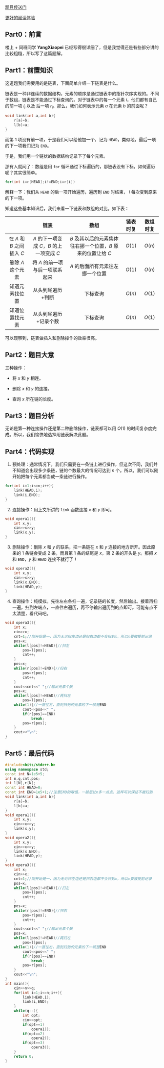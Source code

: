 [题目传送门](https://www.luogu.com.cn/problem/AT_abc225_d)

[更好的阅读体验](https://www.luogu.com.cn/blog/785639/solution-at-abc225-d)

## Part0：前言

楼上 + 同班同学 **YangXiaopei** 已经写得很详细了，但是我觉得还是有些部分讲的比较粗糙，所以写了这篇题解。

## Part1：前置知识

这道题我们需要用的是链表，下面简单介绍一下链表是什么。

链表是一种非连续的数据结构，元素的顺序是通过链表中的指针次序实现的。不同于数组，链表是不能通过下标查询的。对于链表中的每一个元素 $i$，他们都有自己的前一项 $l_i$ 以及 后一项 $r_i$。那么，我们如何表示元素 $a$ 在元素 $b$ 的前面呢？

```cpp
void link(int a,int b){
	r[a]=b;
	l[b]=a;
}
```

而第 $1$ 项没有前一项，于是我们可以给他加一个，记为 `HEAD`，类似地，最后一项的下一项我们记为 `END`。

于是，我们用一个链状的数据结构记录下了每个元素。

那有人就问了：数组是用 `for` 循环通过下标遍历的，那链表没有下标，如何遍历呢？其实很简单。

```cpp
for(int i=r[HEAD];i!=END;i=r[i])
```

解释一下：我们从 `HEAD` 的后一项开始遍历，遍历到 `END` 时结束， $i$ 每次变到原来的下一项。

知道这些基本知识后，我们来看一下链表和数组的对比。如下表：

|  | 链表 | 数组 | 链表时复 | 数组时复 |
| :-----------: | :-----------: | :-----------: | :-----------: | :-----------: |
| 在 $A$ 和 $B$ 之间插入 $C$  | $A$ 的下一项变成 $C$，$B$ 的上一项变成 $C$ | $B$ 及其以后的元素集体往右挪一个位置，$B$ 原来的位置让给 $C$ | $O(1)$ | $O(n)$ |
| 删除 $A$ 这个元素 | 将 $A$ 的前一项与后一项联系起来 | $A$ 的后面所有元素往左挪一个位置 | $O(1)$ | $O(n)$ |
| 知道元素找位置 | 从头到尾遍历+判断 | 下标查询 | $O(n)$ | $O(1)$ |
| 知道位置找元素 | 从头到尾遍历+记录个数 | 下标查询 | $O(n)$ | $O(1)$ |

可以观察到，链表做插入和删除操作的效率很高。

## Part2：题目大意

三种操作：

- 将 $x$ 和 $y$ 相连。

- 删除 $x$ 和 $y$ 的连接。

- 查询 $x$ 所在链的长度。

## Part3：题目分析

无论是第一种连接操作还是第二种删除操作，链表都可以用 $O(1)$ 的时间复杂度完成。所以，我们愉快地选择用链表解决此题。

## Part4：代码实现

1. 预处理：通常情况下，我们只需要在一条链上进行操作，但这次不同，我们并不知道会出现多少条链，链的个数最大的情况可达到 $n$ 个。所以，我们可以刚开始把每个元素都当成一条链进行操作。

```cpp
for(int i=1;i<=n;i++){
	link(HEAD,i);
	link(i,END);
}
```

2. 连接操作：用上文所讲的 `link` 函数连接 $x$ 和 $y$ 即可。

```cpp
void opera1(){
	int x,y;
	cin>>x>>y;
	link(x,y);
}
```

3. 删除操作：删除 $x$ 和 $y$ 的联系，把一条链在 $x$ 和 $y$ 连接的地方断开。因此原来的 $1$ 条链会变成 $2$ 条，而且第 $1$ 条的结尾是 $x$，第 $2$ 条的开头是 $y$。那把 $x$ 和 `END`，$y$ 和 `HEAD` 连接不就行了！

```cpp
void opera2(){
	int x,y;
	cin>>x>>y;
	link(x,END);
	link(HEAD,y);
}
```

4. 查询操作：纯模拟。先往左右各扫一遍，记录链的长度，然后输出。接着再扫一遍，扫到左端点，一直往右遍历，再不停输出遍历到的点即可。可能有点不太清楚，看代码吧。

```cpp
void opera3(){
	int x;
	cin>>x;
	cnt=1;//刚开始是一，因为无论扫左边还是扫右边都不会扫到x，所以x要被提前记录
	pos=x;
	while(l[pos]!=HEAD){//扫左
		pos=l[pos];
		cnt++;
	}
	pos=x;
	while(r[pos]!=END){//扫右
		pos=r[pos];
		cnt++;
	}
	cout<<cnt<<" ";//输出元素个数
	pos=x;
	while(l[pos]!=HEAD)//再扫左
		pos=l[pos];
	while(1){//一直往右，直到扫到的元素的下一项是END
		cout<<pos<<" ";
		if(r[pos]==END)
			break;
		pos=r[pos];
	}
	cout<<"\n";
}
```

## Part5：最后代码

```cpp
#include<bits/stdc++.h>
using namespace std;
const int N=1e5+5;
int n,q,cnt,pos;
int l[N],r[N];
const int HEAD=0;
const int END=1e5+1;//注意END的取值，一般是比n多一点点，这样可以保证不被扫到
void link(int a,int b){
	r[a]=b;
	l[b]=a;
}
void opera1(){
	int x,y;
	cin>>x>>y;
	link(x,y);
}
void opera2(){
	int x,y;
	cin>>x>>y;
	link(x,END);
	link(HEAD,y);
}
void opera3(){
	int x;
	cin>>x;
	cnt=1;//刚开始是一，因为无论扫左边还是扫右边都不会扫到x，所以x要被提前记录
	pos=x;
	while(l[pos]!=HEAD){//扫左
		pos=l[pos];
		cnt++;
	}
	pos=x;
	while(r[pos]!=END){//扫右
		pos=r[pos];
		cnt++;
	}
	cout<<cnt<<" ";//输出元素个数
	pos=x;
	while(l[pos]!=HEAD)//再扫左
		pos=l[pos];
	while(1){//一直往右，直到扫到的元素的下一项是END
		cout<<pos<<" ";
		if(r[pos]==END)
			break;
		pos=r[pos];
	}
	cout<<"\n";
}
int main(){
	cin>>n>>q;
	for(int i=1;i<=n;i++){
		link(HEAD,i);
		link(i,END);
	}
	while(q--){
		int opt;
		cin>>opt;
		if(opt==1)
			opera1();
		if(opt==2)
			opera2();
		if(opt==3)
			opera3();
	}
	return 0;
}
```